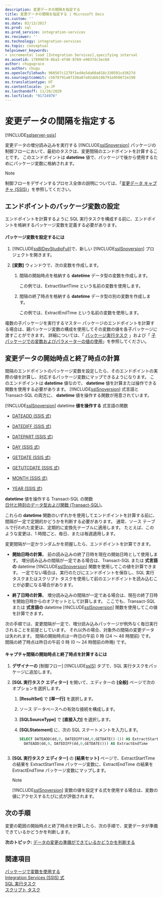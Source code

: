 ```yaml
---
description: 変更データの間隔を指定する
title: 変更データの間隔を指定する | Microsoft Docs
ms.custom: ''
ms.date: 03/13/2017
ms.prod: sql
ms.prod_service: integration-services
ms.reviewer: ''
ms.technology: integration-services
ms.topic: conceptual
helpviewer_keywords:
- incremental load [Integration Services],specifying interval
ms.assetid: 17899078-8ba3-4f40-8769-e9837dc3ec60
author: chugugrace
ms.author: chugu
ms.openlocfilehash: 960567c1278f1ed4e5da60a018c330591cd3627d
ms.sourcegitcommit: c5078791a07330a87a92abb19b791e950672e198
ms.translationtype: HT
ms.contentlocale: ja-JP
ms.lasthandoff: 11/26/2020
ms.locfileid: "91724976"
---
```

# <a name="specify-an-interval-of-change-data"></a>変更データの間隔を指定する

[!INCLUDE[sqlserver-ssis](../../includes/applies-to-version/sqlserver-ssis.md)]


  変更データの増分読み込みを実行する [!INCLUDE[ssISnoversion](../../includes/ssisnoversion-md.md)] パッケージの制御フローにおいて、最初のタスクは、変更間隔のエンドポイントを計算することです。 このエンドポイントは **datetime** 値で、パッケージで後から使用するためにパッケージ変数に格納されます。  
  
> [!NOTE]  
>  制御フローをデザインするプロセス全体の説明については、「[変更データ キャプチャ &#40;SSIS&#41;](../../integration-services/change-data-capture/change-data-capture-ssis.md)」を参照してください。  
  
## <a name="set-up-package-variables-for-the-endpoints"></a>エンドポイントのパッケージ変数の設定  
 エンドポイントを計算するように SQL 実行タスクを構成する前に、エンドポイントを格納するパッケージ変数を定義する必要があります。  
  
#### <a name="to-set-up-package-variables"></a>パッケージ変数を設定するには  
  
1.  [!INCLUDE[ssBIDevStudioFull](../../includes/ssbidevstudiofull-md.md)]で、新しい [!INCLUDE[ssISnoversion](../../includes/ssisnoversion-md.md)] プロジェクトを開きます。  
  
2.  **[変数]** ウィンドウで、次の変数を作成します。  
  
    1.  間隔の開始時点を格納する **datetime** データ型の変数を作成します。  
  
         この例では、ExtractStartTime という名前の変数を使用します。  
  
    2.  間隔の終了時点を格納する **datetime** データ型の別の変数を作成します。  
  
         この例では、ExtractEndTime という名前の変数を使用します。  
  
 複数の子パッケージを実行するマスター パッケージのエンドポイントを計算する場合は、親パッケージ変数の構成を使用してその変数の値を各子パッケージに渡すことができます。 詳細については、「 [パッケージ実行タスク](../../integration-services/control-flow/execute-package-task.md) 」および「 [子パッケージでの変数およびパラメーターの値の使用](../../integration-services/packages/legacy-package-deployment-ssis.md#child)」を参照してください。  
  
## <a name="calculate-a-starting-point-and-an-ending-point-for-change-data"></a>変更データの開始時点と終了時点の計算  
 間隔のエンドポイントのパッケージ変数を設定したら、そのエンドポイントの実際の値を計算し、対応するパッケージ変数にマップできるようになります。 このエンドポイントは **datetime** 値なので、 **datetime** 値を計算または操作できる関数を使用する必要があります。 [!INCLUDE[ssISnoversion](../../includes/ssisnoversion-md.md)] 式言語と Transact-SQL の両方に、 **datetime** 値を操作する関数が用意されています。  
  
 [!INCLUDE[ssISnoversion](../../includes/ssisnoversion-md.md)] datetime **値を操作する** 式言語の関数  
 -   [DATEADD &#40;SSIS 式&#41;](../../integration-services/expressions/dateadd-ssis-expression.md)  
  
-   [DATEDIFF &#40;SSIS 式&#41;](../../integration-services/expressions/datediff-ssis-expression.md)  
  
-   [DATEPART (SSIS 式)](../../integration-services/expressions/datepart-ssis-expression.md)  
  
-   [DAY &#40;SSIS 式&#41;](../../integration-services/expressions/day-ssis-expression.md)  
  
-   [GETDATE (SSIS 式)](../../integration-services/expressions/getdate-ssis-expression.md)  
  
-   [GETUTCDATE (SSIS 式)](../../integration-services/expressions/getutcdate-ssis-expression.md)  
  
-   [MONTH (SSIS 式)](../../integration-services/expressions/month-ssis-expression.md)  
  
-   [YEAR &#40;SSIS 式&#41;](../../integration-services/expressions/year-ssis-expression.md)  
  
 **datetime** 値を操作する Transact-SQL の関数  
 [日付と時刻のデータ型および関数 (Transact-SQL)](../../t-sql/functions/date-and-time-data-types-and-functions-transact-sql.md)。  
  
 これらの **datetime** 関数のいずれかを使用してエンドポイントを計算する前に、間隔が一定で定期的かどうかを判断する必要があります。 通常、ソース テーブルで行われた変更は、定期的に変換先テーブルに適用します。 たとえば、このような変更は、1 時間ごと、毎日、または毎週適用します。  
  
 変更間隔が一定かランダムかを把握したら、エンドポイントを計算できます。  
  
-   **開始日時の計算**。 前の読み込みの終了日時を現在の開始日時として使用します。 増分読み込みの間隔が一定である場合は、Transact-SQL または **式言語の** datetime [!INCLUDE[ssISnoversion](../../includes/ssisnoversion-md.md)] 関数を使用してこの値を計算できます。 一定でない場合は、実行のたびにエンドポイントを保存し、SQL 実行タスクまたはスクリプト タスクを使用して前のエンドポイントを読み込むことが必要になる場合があります。  
  
-   **終了日時の計算**。 増分読み込みの間隔が一定である場合は、現在の終了日時を開始日時からのオフセットとして計算します。 ここでも、Transact-SQL または **式言語の** datetime [!INCLUDE[ssISnoversion](../../includes/ssisnoversion-md.md)] 関数を使用してこの値を計算できます。  
  
 次の手順では、変更間隔が一定で、増分読み込みパッケージが例外なく毎日実行されることを前提としています。 それ以外の場合、対象外の間隔の変更データは失われます。 間隔の開始時点は一昨日の午前 0 時 (24 ～ 48 時間前) です。 間隔の終了時点は昨日の午前 0 時 (0 ～ 24 時間前の昨晩) です。  
  
#### <a name="to-calculate-the-starting-point-and-ending-point-for-the-capture-interval"></a>キャプチャ間隔の開始時点と終了時点を計算するには  
  
1.  **デザイナーの** [制御フロー] [!INCLUDE[ssIS](../../includes/ssis-md.md)] タブで、SQL 実行タスクをパッケージに追加します。  
  
2.  **[SQL 実行タスク エディター]** を開いて、エディターの **[全般]** ページで次のオプションを選択します。  
  
    1.  **[ResultSet]** で **[単一行]** を選択します。  
  
    2.  ソース データベースへの有効な接続を構成します。  
  
    3.  **[SQLSourceType]** で **[直接入力]** を選択します。  
  
    4.  **[SQLStatement]** に、次の SQL ステートメントを入力します。  
  
        ```sql
        SELECT DATEADD(dd,0, DATEDIFF(dd,0,GETDATE()-1)) AS ExtractStartTime,  
          DATEADD(dd,0, DATEDIFF(dd,0,GETDATE())) AS ExtractEndTime  
  
        ```  
  
3.  **[SQL 実行タスク エディター]** の **[結果セット]** ページで、ExtractStartTime の結果を ExtractStartTime パッケージ変数に、ExtractEndTime の結果を ExtractEndTime パッケージ変数にマップします。  
  
    > [!NOTE]  
    >  [!INCLUDE[ssISnoversion](../../includes/ssisnoversion-md.md)] 変数の値を設定する式を使用する場合は、変数の値にアクセスするたびに式が評価されます。  
  
## <a name="next-step"></a>次の手順  
 変更の範囲の開始時点と終了時点を計算したら、次の手順で、変更データが準備できているかどうかを判断します。  
  
 **次のトピック:** [データの変更の準備ができているかどうかを判断する](../../integration-services/change-data-capture/determine-whether-the-change-data-is-ready.md)  
  
## <a name="see-also"></a>関連項目  
 [パッケージで変数を使用する](../integration-services-ssis-variables.md)   
 [Integration Services &#40;SSIS&#41; 式](../../integration-services/expressions/integration-services-ssis-expressions.md)   
 [SQL 実行タスク](../../integration-services/control-flow/execute-sql-task.md)   
 [スクリプト タスク](../../integration-services/control-flow/script-task.md)  
  
